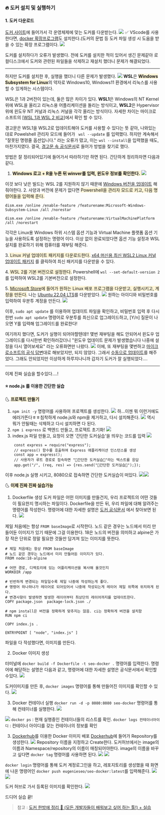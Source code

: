 ### 🔥 도커 설치 및 실행하기
#### 1. 도커 다운로드
[도커 사이트](https://www.docker.com/)에 들어가서 각 운영체제에 맞는 도커를 다운받는다.
![](https://velog.velcdn.com/images/eugenieseo16/post/02e1298f-8b82-48c3-a8a5-1168b30d809a/image.gif)
✅ VScode를 사용한다면, [docker 확장프로그램](https://marketplace.visualstudio.com/items?itemName=ms-azuretools.vscode-docker)도 설치한다.(도커의 문법 등 도커 파일 생성 시 도움을 받을 수 있는 확장 프로그램이다.
![](https://velog.velcdn.com/images/eugenieseo16/post/8dad9dc7-c8ac-4744-9525-f48f437df43c/image.png)

도커를 설치하다가 오류가 발생했다. 전에 도커를 설치한 적이 있어서 생긴 문제같아 로컬디스크에서 도커와 관련된 파일들을 삭제하고 재설치 했더니 문제가 해결되었다.

---
하지만 도커를 설치한 후, 실행을 했더니 다른 문제가 발생했다.
![](https://velog.velcdn.com/images/eugenieseo16/post/15495989-b5f4-4b92-b77a-f605d820be83/image.JPG)
**WSL**은 <span style="background-color:#fff5d8;">**Windows Subsystem for Linux**</span>의 약자로 Windows10, Windows11 환경에서 리눅스를 사용할 수 있게하는 시스템이다.

WSL은 1과 2버전이 있는데, 둘은 많은 차이가 있다.
**WSL1**은 Windows의 NT Kernel 위에 WSL을 올리고 리눅스용 어플리케이션을 돌리는 방식이고, **WSL2**은 Hypervisor 위에 윈도우 NT 커널과 리눅스 커널을 각각 올리는 방식이다. 자세한 차이는 마이크로소프트의 [[WSL 1과 WSL 2 비교]](https://learn.microsoft.com/ko-kr/windows/wsl/compare-versions#comparing-features)에서 확인 할 수 있다.

경고문은 WSL1을 WSL2로 업데이트해야 도커를 사용할 수 있다는 뜻 같아, 나와있는대로 Powelshell 관리자 모드에 들어가 ```
wsl --update``` 를 입력했다. 하지만 계속해서 "잘못된 명령줄 옵션입니다." 라는 오류가 떴고, 이는 ```wsl --install```을 입력했을 때도, 마찬가지였다. 결국, [경고문 속 공식문서](https://docs.microsoft.com/windows/wsl/wsl2-kernel)로 들어가 방법을 찾기로 했다.

방법은 잘 정리되어있기에 들어가서 따라하기만 하면 된다. 
간단하게 정리하자면 다음과 같다.
1. <span style="background-color:#fff5d8;">**Windows 로고 + R을 누른 뒤 winver를 입력, 윈도우 정보를 확인한다.** </span>
![](https://velog.velcdn.com/images/eugenieseo16/post/f4745f73-cc4e-4338-9765-ba066f1b3eb4/image.png)


이것 보다 낮은 빌드는 WSL 2를 지원하지 않기 때문에 [Windows 버전을 업데이트](https://www.microsoft.com/ko-kr/software-download/windows10) 해줘야한다. 
2. 사양과 버전에 문제가 없다면 <span style="background-color:#fff5d8;">Powershell을 관리자 모드로 키고, 다음 명령어들을 입력해 준다.</span>
```
dism.exe /online /enable-feature /featurename:Microsoft-Windows-Subsystem-Linux /all /norestar
```
```
dism.exe /online /enable-feature /featurename:VirtualMachinePlatform /all /norestart
```
각각은 Linux용 Windows 하위 시스템 옵션 기능과 Virtual Machine 플랫폼 옵션 기능을 사용하도록 설정하는 명령어 이다. 이상 없이  완료되었다면 옵션 기능 설정과 WSL 설치를 완료하기 위해 컴퓨터를 재부팅 해준다.

3.<span style="background-color:#fff5d8;"> Linux 커널 업데이트 패키지를 다운로드한다.</span>
[x64 머신용 최신 WSL2 Linux 커널 업데이트 패키지](https://wslstorestorage.blob.core.windows.net/wslblob/wsl_update_x64.msi) 를 클릭하여 최신 패키지를 다운받을 수 있다. 

4.<span style="background-color:#fff5d8;"> WSL 2를 기본 버전으로 설정한다.</span>
Powershell에 ```wsl --set-default-version 2``` 를 입력하여 WSL2를 기본버전으로 설정한다. 
 
5.<span style="background-color:#fff5d8;"> [Microsoft Store](https://apps.microsoft.com/store/apps)에 들어가 원하는 Linux 배포 프로그램을 다운받고, 실행시키고, 계정을 만든다.</span>
나는 [Ubuntu 22.04 LTS](https://apps.microsoft.com/store/detail/ubuntu-22042-lts/9PN20MSR04DW?hl=ko-kr&gl=kr)를 다운받았다.
![](https://velog.velcdn.com/images/eugenieseo16/post/90e860e0-b7d9-44ee-b849-3e3c351b48d9/image.png)
원하는 아이디와 비밀번호를 입력하여 우분투 계정을 만든다.
![](https://velog.velcdn.com/images/eugenieseo16/post/00d6181b-9435-4a0d-a662-372ffa4ec700/image.png)

이후, ```sudo apt update``` 를 이용하여  업데이트 파일을 확인하고, 비밀번호 입력 후 다시한번 ```sudo apt update``` 명령어로 우분투를 최신으로 업그레이드하고, [Y/n] 질문이 나오면 Y를 입력해 업그레이드를 완료한다!

여기까지 했다면, 도커가 실행이 되어야할텐데!! 몇번 재부팅을 해도 안되어서 윈도우 업그레이드를 다시한번 확인하러갔더니 "윈도우 업데이트 문제가 발생했습니다 나중에 설정을 다시 열어보세요" 라는 오류화면만 나왔다.
![](https://velog.velcdn.com/images/eugenieseo16/post/a1b4ee21-fcf9-47fe-a1b6-44264fe3dcf7/image.png)
이에, 또 재부팅을 몇번하고 [마이크로소프트의 공식 답변](https://answers.microsoft.com/ko-kr/windows/forum/all/windows/947c3b32-a277-40eb-8053-ab7dcc7a7e10)대로 해보았지만, 되지 않았다. 그래서 [수동으로 업데이트](https://www.microsoft.com/en-us/software-download/windows10)를 해주었다. 그래도 안되었지만 이상하게 하루지나니까 갑자기 도커가 잘 실행되었다....

---
이제 진짜 실습을 할수있다....!
#### ⭐ node.js 를 이용한 간단한 실습
🌜 <span style="background-color:#fff5d8;">**프로젝트 만들기**</span>
1. ```npm init -y``` 명령어를 사용하여 프로젝트를 생성한다.
![](https://velog.velcdn.com/images/eugenieseo16/post/23f67ccc-8683-4736-8d0c-da6739fde7a5/image.png)
하...이젠 뭐 이런거에도 에러가뜬다ㅎㅎ침착하게 node.js와 npm을 제거하고, 다시 설치해준다.
![](https://velog.velcdn.com/images/eugenieseo16/post/b0fefbac-c594-4005-9e54-c72c6bfab38a/image.png)
역시 뭐가 안될때는 삭제하고 다시 설치하면 다 된다.
2. ```npm i express``` 로 백엔드 만들고, 프로젝트 초기화!
![](https://velog.velcdn.com/images/eugenieseo16/post/d3a22df7-561b-47e5-aebd-7cd431a59348/image.png)
3. index.js 파일 만들고, 요청이 오면 '간단한 도커실습'을 띄우는 코드를 입력
![](https://velog.velcdn.com/images/eugenieseo16/post/1d598166-f48c-470e-855a-c49b87bc9ebe/image.png)

```
    const express = require("express");
    // express() 함수를 호출하여 Express 애플리케이션 인스턴스를 생성
    const app = express();
    // 사용자가 루트 경로로 접속하면 "🌱간단한 도커실습🌱"라는 텍스트를 응답
    app.get("/", (req, res) => {res.send("🌱간단한 도커실습🌱");});
```
이후 node.js 실행 시키고, 8080으로 접속하면 간단한 도커실습이 떠있다.
![](https://velog.velcdn.com/images/eugenieseo16/post/2a58a4b3-077c-44f8-8c47-fe68fe64e31f/image.png)![](https://velog.velcdn.com/images/eugenieseo16/post/75d2aa51-371a-40ff-951e-82996c1c1ac9/image.png)

🌜 <span style="background-color:#fff5d8;">**이제 진짜 진짜 실습가능**</span>
1. Dockerfile 생성
도커 파일은 어떤 이미지를 만들건지, 우리 프로젝트의 어떤 것들이 필요한지 명시하는 파일이다. Dockerfile을 만든 뒤, 우리 파일에 대해 알려주는 명령어를 작성한다. 명령어에 대한 자세한 설명은 [도커 공식문서](https://docs.docker.com/engine/reference/builder/) 에서 찾아보면 된다.
![](https://velog.velcdn.com/images/eugenieseo16/post/555cd493-7459-4373-88ab-6324edce8f83/image.png)

제일 처음에는 항상 ```FROM baseImage```로 시작한다. 노드 같은 경우는 노드에서 미리 만들어둔 이미지가 있기 때문에 그걸 이용한다. 18은 노드의 버전을 의미하고 alpine은 가장 작은 단위로 정말 필요한 것들만 담겨져 있는 이미지를 뜻한다.

```
# 제일 처음에는 항상 FROM baseImage
# 노드 같은 경우는 노드에서 미리 만들어둔 이미지가 있다.
FROM node:18-alpine

# 어떤 경로, 디렉토리에 있는 어플리케이션을 복사해 올것인지
WORKDIR /app

# 빈번하게 변경되는 파일일수록 제일 나중에 작성하는게 좋다.
# 명령어 하나하나가 레이어로 되어있어서 나중에 작성되는게 레이어 제일 위쪽에 위치하게 된다.
# 변경사항이 발생하면 발생한 레이어부터 최상단의 레이어까지를 업데이트한다.
COPY package.json  package-lock.json ./

# npm install은 버전을 정확하게 맞추지는 않음. ci는 정확하게 버전을 설치함
RUN npm ci

COPY index.js .

ENTRYPOINT [ "node", "index.js" ]

```
파일을 다 작성했다면, 이미지를 만든다.

2. Docker 이미지 생성

터미널에 ```docker build -f Dockerfile -t seo-docker .``` 명령어를 입력한다. 명령어에 해당하는 설명은 다음과 같고, 명령어에 대한 자세한 설명은 공식문서에서 확인할 수있다.
![](https://velog.velcdn.com/images/eugenieseo16/post/c30ad4c6-b11c-4e44-b394-a1901adf020b/image.jpg)

도커이미지를 만든 후, ```docker images``` 명령어를 통해 만들어진 이미지를 확인할 수 있다.
![](https://velog.velcdn.com/images/eugenieseo16/post/34d4a763-4188-4c03-88ec-e9306e2717f4/image.png)

3. Docker 컨테이너 실행
```docker run -d -p 8080:8080 seo-docker``` 명령어를 통해 컨테이너를 실행한다.
![](https://velog.velcdn.com/images/eugenieseo16/post/0f722477-5e2d-427d-93cd-35213b5867ef/image.jpg)

![](https://velog.velcdn.com/images/eugenieseo16/post/186742fc-0e61-4492-a118-be14479e14b3/image.png)
```docker ps``` : 현재 실행중인 컨테이너들의 리스트를 확인.
```docker logs 컨테이너아이디``` : 컨테이너 아이디를 갖는 컨테이너의 정보를 확인 

3. [Dockerhub](https://hub.docker.com/)를 이용한 Docker 이미지 배포
[Dockerhub](https://hub.docker.com/)에 들어가 Repository를 생성한다.
![](https://velog.velcdn.com/images/eugenieseo16/post/35c6b52d-5932-4a5c-9927-262d700290e7/image.gif)
Repository 이름을 지정하고 Create한다. 도커허브에서는 image의 이름과 Namespace/repository의  이름이 매칭되어야한다. image의 이름을 바꾸고 싶다면 ```docker tag``` 명령어를 사용하면 된다.
![](https://velog.velcdn.com/images/eugenieseo16/post/2653d657-2493-4f09-8ca2-6ee27277b8ec/image.png)
![](https://velog.velcdn.com/images/eugenieseo16/post/f1eca03b-bd08-44a5-af27-ea546962de89/image.png)

```docker login``` 명령어를 통해  도커 계정로그인을 하고, 레포지토리를 생성했을 때 화면에 나온 명령어인 ```docker push eugenieseo/seo-docker:latest```를 입력해준다.
![](https://velog.velcdn.com/images/eugenieseo16/post/df0eedbb-ec8d-4111-aa6e-8cd753b17f8e/image.png)
![](https://velog.velcdn.com/images/eugenieseo16/post/82b239c0-41b1-4246-8d87-cd002bdb67ff/image.png)

도커 허브로 가서 등록된 이미지를 확인한다.
![](https://velog.velcdn.com/images/eugenieseo16/post/749bb294-88bf-4989-b2ba-ca48b68f306f/image.png)

드디어 실습 끝!

> 참고 : [도커 한방에 정리 🐳 (모든 개발자들이 배워보고 싶어 하는 툴!) + 실습](https://www.youtube.com/watch?v=LXJhA3VWXFA)
